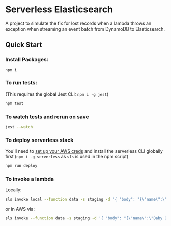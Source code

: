 # Serverless Elasticsearch

A project to simulate the fix for lost records when a lambda throws an exception when streaming an event batch from DynamoDB to Elasticsearch.

## Quick Start

### Install Packages:

```sh
npm i
```

### To run tests:
(This requires the global Jest CLI: `npm i -g jest`)

```sh
npm test
```

### To watch tests and rerun on save

```sh
jest --watch
```

### To deploy serverless stack
You'll need to [set up your AWS creds](https://www.serverless.com/framework/docs/providers/aws/guide/credentials/) and install the serverless CLI globally first (`npm i -g serverless` as `sls` is used in the npm script)

```sh
npm run deploy
```

### To invoke a lambda

Locally:
```sh
sls invoke local --function data -s staging -d '{ "body": "{\"name\":\"Baby Driver\"}"}'
```

or in AWS via:
```sh
sls invoke --function data -s staging -d '{ "body": "{\"name\":\"Baby Driver\"}"}'
```
